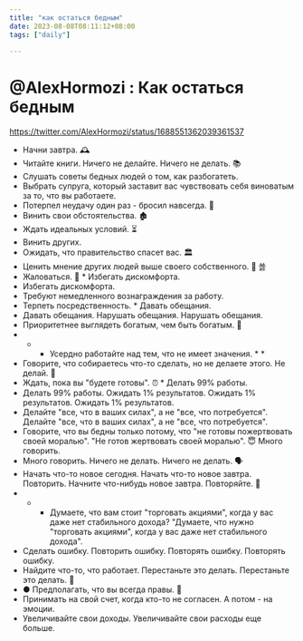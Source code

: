 ```yaml
---
title: "как остаться бедным"
date: 2023-08-08T08:11:12+08:00
tags: ["daily"]

---
```

# @AlexHormozi : Как остаться бедным
https://twitter.com/AlexHormozi/status/1688551362039361537

* Начни завтра. 🕰️
* Читайте книги. Ничего не делайте. Ничего не делать. 📚
* Слушать советы бедных людей о том, как разбогатеть.
* Выбрать супруга, который заставит вас чувствовать себя виноватым за то, что вы работаете.
* Потерпел неудачу один раз - бросил навсегда. 🚫
* Винить свои обстоятельства. 🏚️
* Ждать идеальных условий. ⏳
* Винить других.
* Ожидать, что правительство спасет вас. 🏛️
* Ценить мнение других людей выше своего собственного. 👥 쑗
* Жаловаться. 😤 * Избегать дискомфорта.
* Избегать дискомфорта.
* Требуют немедленного вознаграждения за работу.
* Терпеть посредственность. * Давать обещания.
* Давать обещания. Нарушать обещания. Нарушать обещания.
* Приоритетнее выглядеть богатым, чем быть богатым. 💸
* * * Усердно работайте над тем, что не имеет значения. * *
* Говорите, что собираетесь что-то сделать, но не делаете этого. Не делай. 🤥
* Ждать, пока вы "будете готовы". ⏰ * Делать 99% работы.
* Делать 99% работы. Ожидать 1% результатов. Ожидать 1% результатов. Ожидать 1% результатов.
* Делайте "все, что в ваших силах", а не "все, что потребуется". Делайте "все, что в ваших силах", а не "все, что потребуется".
* Говорите, что вы бедны только потому, что "не готовы пожертвовать своей моралью". "Не готов жертвовать своей моралью". 😇 Много говорить.
* Много говорить. Ничего не делать. Ничего не делать. 🗣️
* Начать что-то новое сегодня. Начать что-то новое завтра. Повторить. Начните что-нибудь новое завтра. Повторяйте. 🔄
* * * Думаете, что вам стоит "торговать акциями", когда у вас даже нет стабильного дохода? "Думаете, что нужно "торговать акциями", когда у вас даже нет стабильного дохода".
* Сделать ошибку. Повторить ошибку. Повторять ошибку. Повторять ошибку.
* Найдите что-то, что работает. Перестаньте это делать. Перестаньте это делать. 🚫
* ● Предполагать, что вы всегда правы. 💭
* Принимать на свой счет, когда кто-то не согласен. А потом - на эмоции.
* Увеличивайте свои доходы. Увеличивайте свои расходы еще больше.